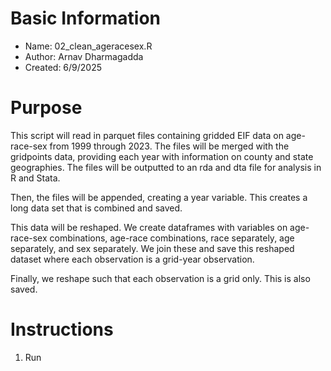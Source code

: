 # Basic Information

* Name: 02_clean_ageracesex.R
* Author: Arnav Dharmagadda
* Created: 6/9/2025

# Purpose

This script will read in parquet files containing gridded EIF data on age-race-sex from 1999 through 2023. The files will be merged with the gridpoints data, providing each year with information on county and state geographies. The files will be outputted to an rda and dta file for analysis in R and Stata. 

Then, the files will be appended, creating a year variable. This creates a long data set that is combined and saved.

This data will be reshaped. We create dataframes with variables on age-race-sex combinations, age-race combinations, race separately, age separately, and sex separately. We join these and save this reshaped dataset where each observation is a grid-year observation.

Finally, we reshape such that each observation is a grid only. This is also saved.

# Instructions

1. Run
